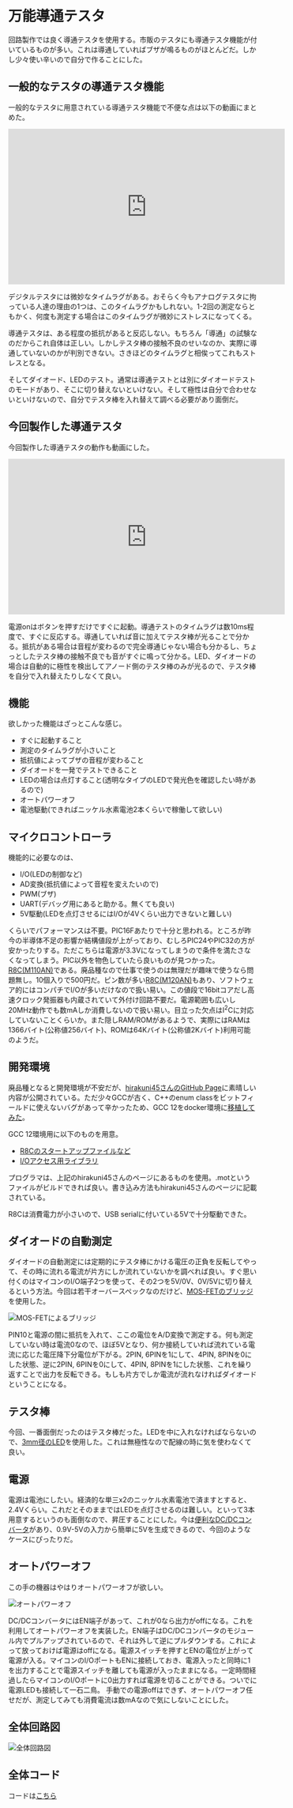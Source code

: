 # 万能導通テスタ

回路製作では良く導通テスタを使用する。市販のテスタにも導通テスタ機能が付いているものが多い。これは導通していればブザが鳴るものがほとんどだ。しかし少々使い辛いので自分で作ることにした。

## 一般的なテスタの導通テスタ機能

一般的なテスタに用意されている導通テスタ機能で不便な点は以下の動画にまとめた。

<iframe width="560" height="315" src="https://www.youtube.com/embed/wsYs5_lycps" title="YouTube video player" frameborder="0" allow="accelerometer; autoplay; clipboard-write; encrypted-media; gyroscope; picture-in-picture; web-share" allowfullscreen></iframe>

デジタルテスタには微妙なタイムラグがある。おそらく今もアナログテスタに拘っている人達の理由の1つは、このタイムラグかもしれない。1-2回の測定ならともかく、何度も測定する場合はこのタイムラグが微妙にストレスになってくる。

導通テスタは、ある程度の抵抗があると反応しない。もちろん「導通」の試験なのだからこれ自体は正しい。しかしテスタ棒の接触不良のせいなのか、実際に導通していないのかが判別できない。さきほどのタイムラグと相俟ってこれもストレスとなる。

そしてダイオード、LEDのテスト。通常は導通テストとは別にダイオードテストのモードがあり、そこに切り替えないといけない。そして極性は自分で合わせないといけないので、自分でテスタ棒を入れ替えて調べる必要があり面倒だ。

## 今回製作した導通テスタ

今回製作した導通テスタの動作も動画にした。

<iframe width="560" height="315" src="https://www.youtube.com/embed/jaog9l4Jh-w" title="YouTube video player" frameborder="0" allow="accelerometer; autoplay; clipboard-write; encrypted-media; gyroscope; picture-in-picture; web-share" allowfullscreen></iframe>

電源onはボタンを押すだけですぐに起動。導通テストのタイムラグは数10ms程度で、すぐに反応する。導通していれば音に加えてテスタ棒が光ることで分かる。抵抗がある場合は音程が変わるので完全導通じゃない場合も分かるし、ちょっとしたテスタ棒の接触不良でも音がすぐに鳴って分かる。LED、ダイオードの場合は自動的に極性を検出してアノード側のテスタ棒のみが光るので、テスタ棒を自分で入れ替えたりしなくて良い。

## 機能

欲しかった機能はざっとこんな感じ。

* すぐに起動すること
* 測定のタイムラグが小さいこと
* 抵抗値によってブザの音程が変わること
* ダイオードを一発でテストできること
* LEDの場合は点灯すること(透明なタイプのLEDで発光色を確認したい時があるので)
* オートパワーオフ
* 電池駆動(できればニッケル水素電池2本くらいで稼働して欲しい)

## マイクロコントローラ

機能的に必要なのは、

* I/O(LEDの制御など)
* AD変換(抵抗値によって音程を変えたいので)
* PWM(ブザ)
* UART(デバッグ用にあると助かる。無くても良い)
* 5V駆動(LEDを点灯させるにはI/Oが4Vくらい出力できないと難しい)

くらいでパフォーマンスは不要。PIC16Fあたりで十分と思われる。ところが昨今の半導体不足の影響か結構値段が上がっており、むしろPIC24やPIC32の方が安かったりする。ただこちらは電源が3.3Vになってしまうので条件を満たさなくなってしまう。PIC以外を物色していたら良いものが見つかった。[R8C(M110AN)](https://akizukidenshi.com/catalog/g/gI-04524/)である。廃品種なので仕事で使うのは無理だが趣味で使うなら問題無し。10個入りで500円だ。ピン数が多い[R8C(M120AN)](https://akizukidenshi.com/catalog/g/gI-04525/)もあり、ソフトウェア的にはコンパチでI/Oが多いだけなので扱い易い。この値段で16bitコアだし高速クロック発振器も内蔵されていて外付け回路不要だ。電源範囲も広いし20MHz動作でも数mAしか消費しないので扱い易い。目立った欠点はI<sup>2</sup>Cに対応していないことくらいか。また隠しRAM/ROMがあるようで、実際にはRAMは1366バイト(公称値256バイト)、ROMは64Kバイト(公称値2Kバイト)利用可能のようだ。

## 開発環境

廃品種となると開発環境が不安だが、[hirakuni45さんのGitHub Page](https://github.com/hirakuni45/R8C)に素晴しい内容が公開されている。ただ少々GCCが古く、C++のenum classをビットフィールドに使えないバグがあって辛かったため、GCC 12をdocker環境に[移植してみた](https://github.com/r8c-m1x0a/docker-devenv)。

GCC 12環境用に以下のものを用意。

* [R8Cのスタートアップファイルなど](https://github.com/r8c-m1x0a/r8c)
* [I/Oアクセス用ライブラリ](https://github.com/r8c-m1x0a/io)

プログラマは、上記のhirakuni45さんのページにあるものを使用。.motというファイルがビルドできれば良い。書き込み方法もhirakuni45さんのページに記載されている。

R8Cは消費電力が小さいので、USB serialに付いている5Vで十分駆動できた。

## ダイオードの自動測定

ダイオードの自動測定には定期的にテスタ棒にかける電圧の正負を反転してやって、その時に流れる電流が片方にしか流れていないかを調べれば良い。すぐ思い付くのはマイコンのI/O端子2つを使って、その2つを5V/0V、0V/5Vに切り替えるという方法。今回は若干オーバースペックなのだけど、[MOS-FETのブリッジ](https://akizukidenshi.com/catalog/g/gK-11338/)を使用した。

![MOS-FETによるブリッジ](bridge.png)

PIN10と電源の間に抵抗を入れて、ここの電位をA/D変換で測定する。何も測定していない時は電流0なので、ほぼ5Vとなり、何か接続していれば流れている電流に応じた電圧降下分電位が下がる。2PIN, 6PINを1にして、4PIN, 8PINを0にした状態、逆に2PIN, 6PINを0にして、4PIN, 8PINを1にした状態、これを繰り返すことで出力を反転できる。もしも片方でしか電流が流れなければダイオードということになる。

## テスタ棒

今回、一番面倒だったのはテスタ棒だった。LEDを中に入れなければならないので、[3mm径のLED](https://akizukidenshi.com/catalog/g/gI-11579/)を使用した。これは無極性なので配線の時に気を使わなくて良い。

## 電源

電源は電池にしたい。経済的な単三x2のニッケル水素電池で済ますとすると、2.4Vくらい。これだとそのままではLEDを点灯させるのは難しい。といって3本用意するというのも面倒なので、昇圧することにした。今は[便利なDC/DCコンバータ](https://akizukidenshi.com/catalog/g/gK-13065/)があり、0.9V-5Vの入力から簡単に5Vを生成できるので、今回のようなケースにぴったりだ。

## オートパワーオフ

この手の機器はやはりオートパワーオフが欲しい。

![オートパワーオフ](autopoweroff.png)

DC/DCコンバータにはEN端子があって、これが0なら出力がoffになる。これを利用してオートパワーオフを実装した。EN端子はDC/DCコンバータのモジュール内でプルアップされているので、それは外して逆にプルダウンする。これによって放っておけば電源はoffになる。電源スイッチを押すとENの電位が上がって電源が入る。マイコンのI/OポートもENに接続しておき、電源入ったと同時に1を出力することで電源スイッチを離しても電源が入ったままになる。一定時間経過したらマイコンのI/Oポートに0出力すれば電源を切ることができる。ついでに電源LEDも接続して一石二鳥。
手動での電源offはできず、オートパワーオフ任せだが、測定してみても消費電流は数mAなので気にしないことにした。

## 全体回路図

![全体回路図](schematics.png)

## 全体コード

コードは[こちら](https://github.com/r8c-m1x0a/univ_tester)
